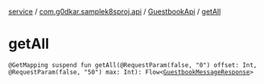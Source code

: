 [service](../../index.md) / [com.g0dkar.samplek8sproj.api](../index.md) / [GuestbookApi](index.md) / [getAll](./get-all.md)

# getAll

`@GetMapping suspend fun getAll(@RequestParam(false, "0") offset: Int, @RequestParam(false, "50") max: Int): Flow<`[`GuestbookMessageResponse`](../../com.g0dkar.samplek8sproj.model.response/-guestbook-message-response/index.md)`>`